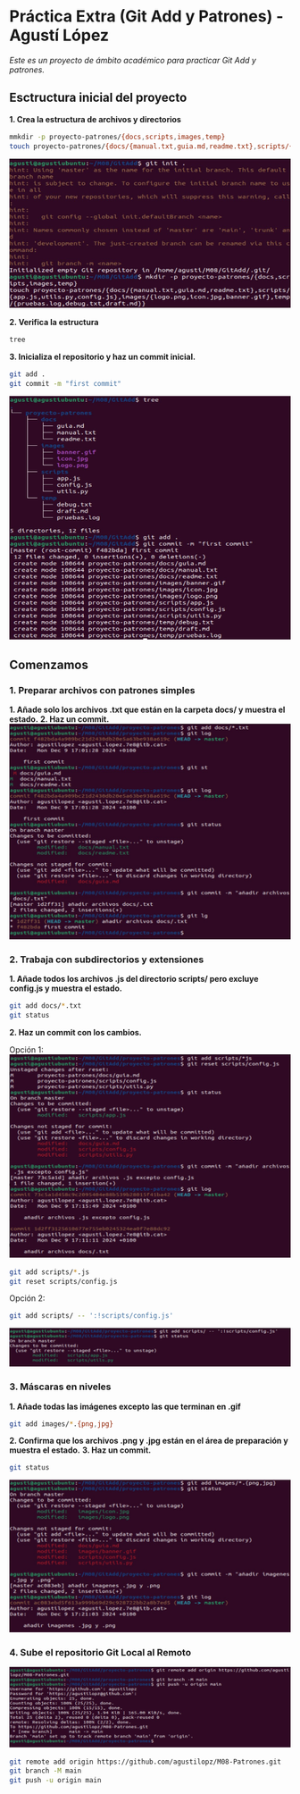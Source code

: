 # Práctica Extra (Git Add y Patrones) - Agustí López

*Este es un proyecto de ámbito académico para practicar Git Add y patrones.*

## Esctructura inicial del proyecto
**1. Crea la estructura de archivos y directorios**
```bash
mmkdir -p proyecto-patrones/{docs,scripts,images,temp}
touch proyecto-patrones/{docs/{manual.txt,guia.md,readme.txt},scripts/{app.js,utils.py,config.js},images/{logo.png,icon.jpg,banner.gif},temp/{pruebas.log,debug.txt,draft.md}}
```
![Imagen 1](proyecto-patrones/screenshots/GitAddImg1.jpg)

**2. Verifica la estructura**
```bash
tree
```

**3. Inicializa el repositorio y haz un commit inicial.**
```bash
git add .
git commit -m "first commit"

```
![Imagen 2](proyecto-patrones/screenshots/GitAddImg2.jpg)

## Comenzamos
### 1. Preparar archivos con patrones simples
**1. Añade solo los archivos .txt que están en la carpeta docs/ y muestra el estado.**
**2. Haz un commit.**
![Imagen 3](proyecto-patrones/screenshots/GitAddImg3.jpg)

### 2. Trabaja con subdirectorios y extensiones
**1. Añade todos los archivos .js del directorio scripts/ pero excluye config.js y muestra el estado.**
```bash
git add docs/*.txt
git status
```
**2. Haz un commit con los cambios.**

Opción 1:
![Imagen 4](proyecto-patrones/screenshots/GitAddImg4.jpg)
```bash
git add scripts/*.js
git reset scripts/config.js
```
Opción 2:
```bash
git add scripts/ -- ':!scripts/config.js'
```
![Imagen 4.2](proyecto-patrones/screenshots/GitAddImg4.2.jpg)

### 3. Máscaras en niveles
**1. Añade todas las imágenes excepto las que terminan en .gif**
```bash
git add images/*.{png,jpg}
```
**2. Confirma que los archivos .png y .jpg están en el área de preparación y muestra el estado.**
**3. Haz un commit.**
```bash
git status
```
![Imagen 5](proyecto-patrones/screenshots/GitAddImg5.jpg)

### 4. Sube el repositorio Git Local al Remoto
![Imagen 6](proyecto-patrones/screenshots/GitAddImg6.jpg)
```bash
git remote add origin https://github.com/agustilopz/M08-Patrones.git
git branch -M main
git push -u origin main
```


